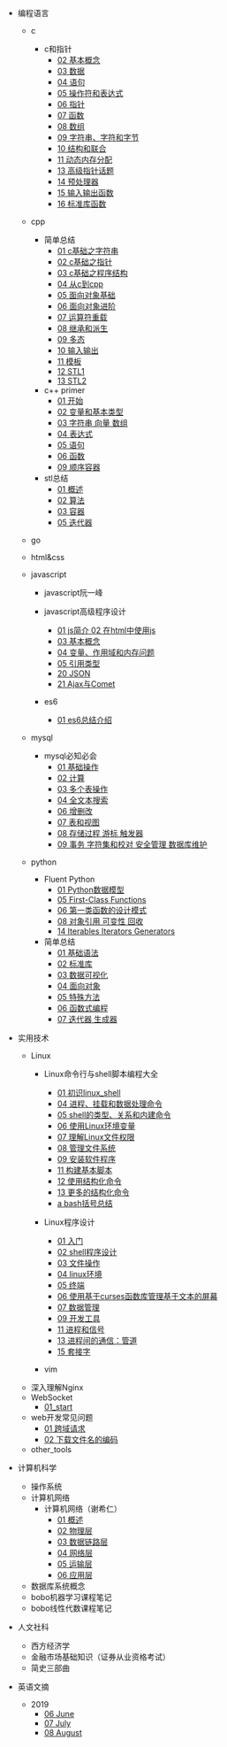 - 编程语言
  - c
    - c和指针
      - [02 基本概念](编程语言/c/c和指针/02_基本概念.md)
      - [03 数据](编程语言/c/c和指针/03_数据.md)
      - [04 语句](编程语言/c/c和指针/04_语句.md)
      - [05 操作符和表达式](编程语言/c/c和指针/05_操作符和表达式.md)
      - [06 指针](编程语言/c/c和指针/06_指针.md)
      - [07 函数](编程语言/c/c和指针/07_函数.md)
      - [08 数组](编程语言/c/c和指针/08_数组.md)
      - [09 字符串、字符和字节](编程语言/c/c和指针/09_字符串_字符和字节.md)
      - [10 结构和联合](编程语言/c/c和指针/10_结构和联合.md)
      - [11 动态内存分配](编程语言/c/c和指针/11_动态内存分配.md)
      - [13 高级指针话题](编程语言/c/c和指针/13_高级指针话题.md)
      - [14 预处理器](编程语言/c/c和指针/14_预处理器.md)
      - [15 输入输出函数](编程语言/c/c和指针/15_输入输出函数.md)
      - [16 标准库函数](编程语言/c/c和指针/16_标准库函数.md)
  - cpp
    - 简单总结
      - [01 c基础之字符串](编程语言/cpp/简单总结/01_c基础之字符串.md)
      - [02 c基础之指针](编程语言/cpp/简单总结/02_c基础之指针.md)
      - [03 c基础之程序结构](编程语言/cpp/简单总结/03_c基础之程序结构.md)
      - [04 从c到cpp](编程语言/cpp/简单总结/04_从c到cpp.md)
      - [05 面向对象基础](编程语言/cpp/简单总结/05_面向对象基础.md)
      - [06 面向对象进阶](编程语言/cpp/简单总结/06_面向对象进阶.md)
      - [07 运算符重载](编程语言/cpp/简单总结/07_运算符重载.md)
      - [08 继承和派生](编程语言/cpp/简单总结/08_继承和派生.md)
      - [09 多态](编程语言/cpp/简单总结/09_多态.md)
      - [10 输入输出](编程语言/cpp/简单总结/10_输入输出.md)
      - [11 模板](编程语言/cpp/简单总结/11_模板.md)
      - [12 STL1](编程语言/cpp/简单总结/12_STL1.md)
      - [13 STL2](编程语言/cpp/简单总结/13_STL2.md)
    - c++ primer
      - [01 开始](编程语言/cpp/c++primer/01_开始.md)
      - [02 变量和基本类型](编程语言/cpp/c++primer/02_变量和基本类型.md)
      - [03 字符串 向量 数组](编程语言/cpp/c++primer/03_字符串_向量_数组.md)
      - [04 表达式](编程语言/cpp/c++primer/04_表达式.md)
      - [05 语句](编程语言/cpp/c++primer/05_语句.md)
      - [06 函数](编程语言/cpp/c++primer/06_函数.md)
      - [09 顺序容器](编程语言/cpp/c++primer/09_顺序容器.md)
    - stl总结
      - [01 概述](编程语言/cpp/stl总结/01_概述.md)
      - [02 算法](编程语言/cpp/stl总结/02_算法.md)
      - [03 容器](编程语言/cpp/stl总结/03_容器.md)
      - [05 迭代器](编程语言/cpp/stl总结/05_迭代器.md)
  - go
  - html&css
  - javascript
    - javascript阮一峰

    - javascript高级程序设计
      - [01 js简介 02 在html中使用js](编程语言/javascript/javascript高级程序设计/01_js简介_02_在html中使用js.md)
      - [03 基本概念](编程语言/javascript/javascript高级程序设计/03_基本概念.md)
      - [04 变量、作用域和内存问题](编程语言/javascript/javascript高级程序设计/04_变量、作用域和内存问题.md)
      - [05 引用类型](编程语言/javascript/javascript高级程序设计/05_引用类型.md)
      - [20 JSON](编程语言/javascript/javascript高级程序设计/20_JSON.md)
      - [21 Ajax与Comet](编程语言/javascript/javascript高级程序设计/21_Ajax与Comet.md)

    - es6
      - [01 es6总结介绍](编程语言/javascript/es6/01_es6总结介绍.md)

  - mysql
    - mysql必知必会
      - [01 基础操作](编程语言/mysql/mysql必知必会/01_基础操作.md)
      - [02 计算](编程语言/mysql/mysql必知必会/02_计算.md)
      - [03 多个表操作](编程语言/mysql/mysql必知必会/03_多个表操作.md)
      - [04 全文本搜索](编程语言/mysql/mysql必知必会/04_全文本搜索.md)
      - [06 增删改](编程语言/mysql/mysql必知必会/06_增删改.md)
      - [07 表和视图](编程语言/mysql/mysql必知必会/07_表和视图.md)
      - [08 存储过程 游标 触发器](编程语言/mysql/mysql必知必会/08_存储过程_游标_触发器.md)
      - [09 事务 字符集和校对 安全管理 数据库维护](编程语言/mysql/mysql必知必会/09_事务_字符集和校对_安全管理_数据库维护.md)
  - python
    - Fluent Python
      - [01 Python数据模型](编程语言/python/Fluent_Python/01_Python数据模型.md)
      - [05 First-Class Functions](编程语言/python/Fluent_Python/05_First-Class_Functions.md)
      - [06 第一类函数的设计模式](编程语言/python/Fluent_Python/06_第一类函数的设计模式.md)
      - [08 对象引用 可变性 回收](编程语言/python/Fluent_Python/08_对象引用_可变性_回收.md)
      - [14 Iterables Iterators Generators](编程语言/python/Fluent_Python/14_Iterables_Iterators_Generators.md)
    - 简单总结
      - [01 基础语法](编程语言/python/简单总结/01_基础语法.md)
      - [02 标准库](编程语言/python/简单总结/02_标准库.md)
      - [03 数据可视化](编程语言/python/简单总结/03_数据可视化.md)
      - [04 面向对象](编程语言/python/简单总结/04_面向对象.md)
      - [05 特殊方法](编程语言/python/简单总结/05_特殊方法.md)
      - [06 函数式编程](编程语言/python/简单总结/06_函数式编程.md)
      - [07 迭代器 生成器](编程语言/python/简单总结/07_迭代器_生成器.md)

- 实用技术
  - Linux
    - Linux命令行与shell脚本编程大全
      - [01 初识linux_shell](实用技术/Linux/Linux命令行与shell脚本编程大全/01_初识linux_shell.md)
      - [04 进程、挂载和数据处理命令](实用技术/Linux/Linux命令行与shell脚本编程大全/04_进程、挂载和数据处理命令.md)
      - [05 shell的类型、关系和内建命令](实用技术/Linux/Linux命令行与shell脚本编程大全/05_shell的类型、关系和内建命令.md)
      - [06 使用Linux环境变量](实用技术/Linux/Linux命令行与shell脚本编程大全/06_使用Linux环境变量.md)
      - [07 理解Linux文件权限](实用技术/Linux/Linux命令行与shell脚本编程大全/07_理解Linux文件权限.md)
      - [08 管理文件系统](实用技术/Linux/Linux命令行与shell脚本编程大全/08_管理文件系统.md)
      - [09 安装软件程序](实用技术/Linux/Linux命令行与shell脚本编程大全/09_安装软件程序.md)
      - [11 构建基本脚本](实用技术/Linux/Linux命令行与shell脚本编程大全/11_构建基本脚本.md)
      - [12 使用结构化命令](实用技术/Linux/Linux命令行与shell脚本编程大全/12_使用结构化命令.md)
      - [13 更多的结构化命令](实用技术/Linux/Linux命令行与shell脚本编程大全/13_更多的结构化命令.md)
      - [a bash括号总结](实用技术/Linux/Linux命令行与shell脚本编程大全/a_bash括号总结.md)

    - Linux程序设计
      - [01 入门](实用技术/Linux/Linux程序设计/01_入门.md)
      - [02 shell程序设计](实用技术/Linux/Linux程序设计/02_shell程序设计.md)
      - [03 文件操作](实用技术/Linux/Linux程序设计/03_文件操作.md)
      - [04 linux环境](实用技术/Linux/Linux程序设计/04_linux环境.md)
      - [05 终端](实用技术/Linux/Linux程序设计/05_终端.md)
      - [06 使用基于curses函数库管理基于文本的屏幕](实用技术/Linux/Linux程序设计/06_使用基于curses函数库管理基于文本的屏幕.md)
      - [07 数据管理](实用技术/Linux/Linux程序设计/07_数据管理.md)
      - [09 开发工具](实用技术/Linux/Linux程序设计/09_开发工具.md)
      - [11 进程和信号](实用技术/Linux/Linux程序设计/11_进程和信号.md)
      - [13 进程间的通信：管道](实用技术/Linux/Linux程序设计/13_进程间的通信：管道.md)
      - [15 套接字](实用技术/Linux/Linux程序设计/15_套接字.md)
    - vim
  - 深入理解Nginx
  - WebSocket
    - [01_start](实用技术/WebSocket/01_start.md)
  - web开发常见问题
    - [01 跨域请求](实用技术/web开发常见问题/01_跨域请求.md)
    - [02 下载文件名的编码](实用技术/web开发常见问题/02_下载文件名的编码.md)
  - other_tools

- 计算机科学
  - 操作系统
  - 计算机网络
    - 计算机网络（谢希仁）
      - [01 概述](计算机科学/计算机网络/计算机网络（谢希仁）/01_概述.md)
      - [02 物理层](计算机科学/计算机网络/计算机网络（谢希仁）/02_物理层.md)
      - [03 数据链路层](计算机科学/计算机网络/计算机网络（谢希仁）/03_数据链路层.md)
      - [04 网络层](计算机科学/计算机网络/计算机网络（谢希仁）/04_网络层.md)
      - [05 运输层](计算机科学/计算机网络/计算机网络（谢希仁）/05_运输层.md)
      - [06 应用层](计算机科学/计算机网络/计算机网络（谢希仁）/06_应用层.md)
  - 数据库系统概念
  - bobo机器学习课程笔记
  - bobo线性代数课程笔记

- 人文社科
  - 西方经济学
  - 金融市场基础知识（证券从业资格考试）
  - 简史三部曲

- 英语文摘
  - 2019
    - [06 June](英语文摘/2019/06_June.md)
    - [07 July](英语文摘/2019/07_July.md)
    - [08 August](英语文摘/2019/08_August.md)
